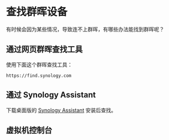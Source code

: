 # 查找群晖设备

有时候会因为某些情况，导致连不上群晖，有哪些办法能找到群晖呢？

## 通过网页群晖查找工具

使用下面这个群晖查找工具：

```
https://find.synology.com
```

## 通过 Synology Assistant

下载桌面版的 [Synology Assistant](https://www.synology.cn/zh-cn/support/download/DS923+?version=7.2#utilities) 安装后查找。

## 虚拟机控制台

## 

